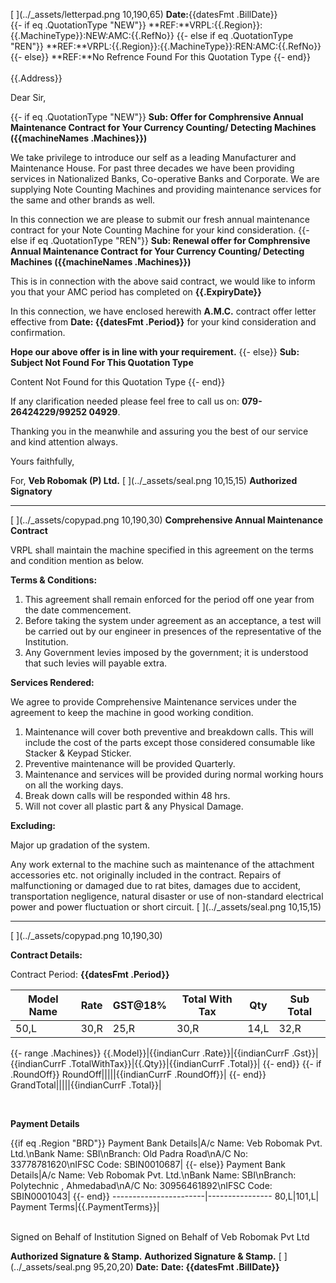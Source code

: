 [ ](../_assets/letterpad.png 10,190,65)
**Date:**{{datesFmt .BillDate}}
<br/>
{{- if eq .QuotationType "NEW"}} 
**REF:**VRPL:{{.Region}}:{{.MachineType}}:NEW:AMC:{{.RefNo}}
{{- else if eq .QuotationType "REN"}}
**REF:**VRPL:{{.Region}}:{{.MachineType}}:REN:AMC:{{.RefNo}}
{{- else}}
**REF:**No Refrence Found For this Quotation Type
{{- end}}
<br/>                          
{{.Address}}

Dear Sir,

{{- if eq .QuotationType "NEW"}}
**Sub: Offer for Comphrensive Annual Maintenance Contract for Your Currency Counting/ Detecting Machines ({{machineNames .Machines}})**

We take privilege to introduce our self as a leading Manufacturer and Maintenance House. For past three decades we have been providing services in Nationalized Banks, Co-operative Banks and Corporate. We are supplying Note Counting Machines and providing maintenance services for the same and other brands as well.

In this connection we are please to submit our fresh annual maintenance contract for your Note Counting Machine for your kind consideration.
{{- else if eq .QuotationType "REN"}}
**Sub: Renewal offer for Comphrensive Annual Maintenance Contract for Your Currency Counting/ Detecting Machines ({{machineNames .Machines}})**

This is in connection with the above said contract, we would like to inform you that your AMC period has completed on **{{.ExpiryDate}}**

In this connection, we have enclosed herewith **A.M.C.** contract offer letter effective from **Date: {{datesFmt .Period}}** for your kind consideration and confirmation.

**Hope our above offer is in line with your requirement.**
{{- else}}
**Sub: Subject Not Found For This Quotation Type**

Content Not Found for this Quotation Type
{{- end}}

If any clarification needed please feel free to call us on: **079-26424229/99252 04929**.

Thanking you in the meanwhile and assuring you the best of our service and kind attention always.

Yours faithfully,

For, **Veb Robomak (P) Ltd.**
[ ](../_assets/seal.png 10,15,15)
**Authorized Signatory**

---------------------------
[ ](../_assets/copypad.png 10,190,30)
**Comprehensive Annual Maintenance Contract**

VRPL shall maintain the machine specified in this agreement on the terms and condition mention as below.

**Terms & Conditions:**

1. This agreement shall remain enforced for the period off one year from the date commencement.
2. Before taking the system under agreement as an acceptance, a test will be carried out by our engineer in presences of the representative of the Institution.
3. Any Government levies imposed by the government; it is understood that such levies will payable extra.

**Services Rendered:**

We agree to provide Comprehensive Maintenance services under the agreement to keep the machine in good working condition.

1. Maintenance will cover both preventive and breakdown calls. This will include the cost of the parts except those considered consumable like Stacker & Keypad Sticker.
2. Preventive maintenance will be provided Quarterly.
3. Maintenance and services will be provided during normal working hours on all the working days.
4. Break down calls will be responded within 48 hrs.
5. Will not cover all plastic part & any Physical Damage.

**Excluding:**

Major up gradation of the system.

Any work external to the machine such as maintenance of the attachment accessories etc. not originally included in the contract. Repairs of malfunctioning or damaged due to rat bites, damages due to accident, transportation negligence, natural disaster or use of non-standard electrical power and power fluctuation or short circuit.
[ ](../_assets/seal.png 10,15,15)

------------------------
[ ](../_assets/copypad.png 10,190,30)

**Contract Details:**

Contract Period: **{{datesFmt .Period}}**

Model Name|Rate|GST@18%|Total With Tax|Qty|Sub Total|
----------|----|-------|--------------|---|---------|
50,L|30,R|25,R|30,R|14,L|32,R|
{{- range .Machines}}
{{.Model}}|{{indianCurr .Rate}}|{{indianCurrF .Gst}}|{{indianCurrF .TotalWithTax}}|{{.Qty}}|{{indianCurrF .Total}}|
{{- end}}
{{- if .RoundOff}}
RoundOff|||||{{indianCurrF .RoundOff}}|
{{- end}}
GrandTotal|||||{{indianCurrF .Total}}|


<br/>

**Payment Details**

{{if eq .Region "BRD"}}
Payment Bank Details|A/c Name: Veb Robomak Pvt. Ltd.\nBank Name: SBI\nBranch: Old Padra Road\nA/C No: 33778781620\nIFSC Code: SBIN0010687|
{{- else}}
Payment Bank Details|A/c Name: Veb Robomak Pvt. Ltd.\nBank Name: SBI\nBranch: Polytechnic , Ahmedabad\nA/C No: 30956461892\nIFSC Code: SBIN0001043|
{{- end}}
-----------------------|----------------
80,L|101,L|
Payment Terms|{{.PaymentTerms}}|

<br/>
Signed on Behalf of Institution                Signed on Behalf of Veb Robomak Pvt Ltd

<br/>

**Authorized Signature & Stamp.**           **Authorized Signature & Stamp.**
[ ](../_assets/seal.png 95,20,20)
**Date:**                                                       **Date: {{datesFmt .BillDate}}**
